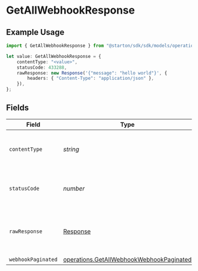 # GetAllWebhookResponse

## Example Usage

```typescript
import { GetAllWebhookResponse } from "@starton/sdk/sdk/models/operations";

let value: GetAllWebhookResponse = {
    contentType: "<value>",
    statusCode: 433288,
    rawResponse: new Response('{"message": "hello world"}', {
        headers: { "Content-Type": "application/json" },
    }),
};
```

## Fields

| Field                                                                                                       | Type                                                                                                        | Required                                                                                                    | Description                                                                                                 |
| ----------------------------------------------------------------------------------------------------------- | ----------------------------------------------------------------------------------------------------------- | ----------------------------------------------------------------------------------------------------------- | ----------------------------------------------------------------------------------------------------------- |
| `contentType`                                                                                               | *string*                                                                                                    | :heavy_check_mark:                                                                                          | HTTP response content type for this operation                                                               |
| `statusCode`                                                                                                | *number*                                                                                                    | :heavy_check_mark:                                                                                          | HTTP response status code for this operation                                                                |
| `rawResponse`                                                                                               | [Response](https://developer.mozilla.org/en-US/docs/Web/API/Response)                                       | :heavy_check_mark:                                                                                          | Raw HTTP response; suitable for custom response parsing                                                     |
| `webhookPaginated`                                                                                          | [operations.GetAllWebhookWebhookPaginated](../../../sdk/models/operations/getallwebhookwebhookpaginated.md) | :heavy_minus_sign:                                                                                          | N/A                                                                                                         |